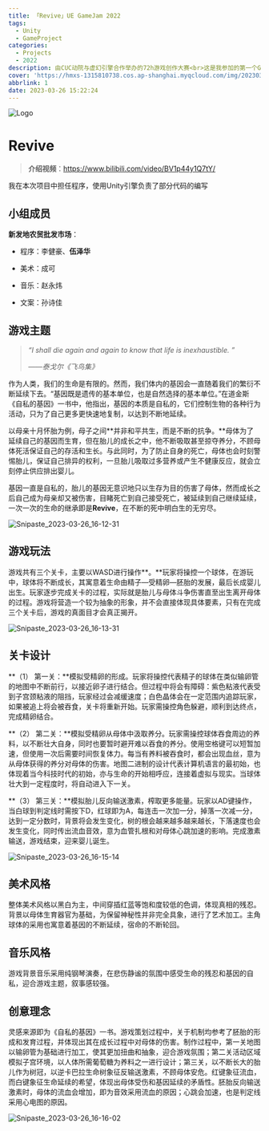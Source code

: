 ```yaml
---
title: 「Revive」UE GameJam 2022
tags:
  - Unity
  - GameProject
categories:
  - Projects
  - 2022
description: 由CUC动院与虚幻引擎合作举办的72h游戏创作大赛<br>这是我参加的第一个GameJam，值得纪念
cover: 'https://hmxs-1315810738.cos.ap-shanghai.myqcloud.com/img/202303261616663.png'
abbrlink: 1
date: 2023-03-26 15:22:24
---
```


![Logo](https://hmxs-1315810738.cos.ap-shanghai.myqcloud.com/img/202303261605787.png)

# Revive

> **介绍视频**：https://www.bilibili.com/video/BV1p44y1Q7tY/

我在本次项目中担任程序，使用Unity引擎负责了部分代码的编写

## 小组成员

**新发地农贸批发市场**：

- 程序：李健豪、**伍泽华**

- 美术：成可

- 音乐：赵永炜

- 文案：孙诗佳


## 游戏主题

> *“I shall die again and again to know that life is inexhaustible. ”*
>
> *——泰戈尔《飞鸟集》*

作为人类，我们的生命是有限的。然而，我们体内的基因会一直随着我们的繁衍不断延续下去。“基因既是遗传的基本单位，也是自然选择的基本单位。”在道金斯《自私的基因》一书中，他指出，基因的本质是自私的，它们控制生物的各种行为活动，只为了自己更多更快速地复制，以达到不断地延续。

以母亲十月怀胎为例，母子之间**并非和平共生，而是不断的抗争。**母体为了延续自己的基因而生育，但在胎儿的成长之中，他不断吸取甚至掠夺养分，不顾母体死活保证自己的存活和生长。与此同时，为了防止自身的死亡，母体也会时刻警惕胎儿，保证自己排异的权利，一旦胎儿吸取过多营养或产生不健康反应，就会立刻停止供应排出婴儿。

基因一直是自私的，胎儿的基因无意识地只以生存为目的伤害了母体，然而成长之后自己成为母亲却又被伤害，目睹死亡到自己接受死亡，被延续到自己继续延续，一次一次的生命的继承即是**Revive**，在不断的死中明白生的无穷尽。

![Snipaste_2023-03-26_16-12-31](https://hmxs-1315810738.cos.ap-shanghai.myqcloud.com/img/202303261616467.png)

## 游戏玩法

游戏共有三个关卡，主要以WASD进行操作**。**玩家将操控一个球体，在游玩中，球体将不断成长，其寓意着生命由精子—受精卵—胚胎的发展，最后长成婴儿出生。玩家逐步完成关卡的过程，实际就是胎儿与母体斗争伤害直至出生离开母体的过程。游戏将营造一个较为抽象的形象，并不会直接体现具体要素，只有在完成三个关卡后，游戏的真面目才会真正揭开。

![Snipaste_2023-03-26_16-13-31](https://hmxs-1315810738.cos.ap-shanghai.myqcloud.com/img/202303261616505.png)

## 关卡设计

**（1）   第一关：**模拟受精卵的形成。玩家将操控代表精子的球体在类似输卵管的地图中不断前行，以接近卵子进行结合。但过程中将会有障碍：紫色粘液代表受到子宫颈粘液的阻挡，玩家经过会减缓速度；白色晶体会在一定范围内追踪玩家，如果被追上将会被吞食，关卡将重新开始。玩家需操控角色躲避，顺利到达终点，完成精卵结合。

**（2）   第二关：**模拟受精卵从母体中汲取养分。玩家需操控球体吞食周边的养料，以不断壮大自身，同时也要暂时避开难以吞食的养分。使用空格键可以短暂加速，但使用一次后需要时间恢复体力。每当有养料被吞食时，都会出现血丝，意为从母体获得的养分对母体的伤害。地图二进制的设计代表计算机语言的最初始，也体现着当今科技时代的初始，亦与生命的开始相呼应，连接着虚拟与现实。当球体壮大到一定程度时，将自动进入下一关。

**（3）   第三关：**模拟胎儿反向输送激素，榨取更多能量。玩家以AD键操作，当白球到判定线时需按下D，红球即为A，每连击一次加一分，掉落一次减一分，达到一定分数时，背景将会发生变化，树的根会越来越多越来越长，下落速度也会发生变化，同时传出流血音效，意为血管扎根和对母体心跳加速的影响。完成激素输送，游戏结束，迎来婴儿诞生。

![Snipaste_2023-03-26_16-15-14](https://hmxs-1315810738.cos.ap-shanghai.myqcloud.com/img/202303261616278.png)

## 美术风格

整体美术风格以黑白为主，中间穿插红蓝等饱和度较低的色调，体现真相的残忍。背景以母体生育器官为基础，为保留神秘性并非完全具象，进行了艺术加工。主角球体的采用也寓意着基因的不断延续，宿命的不断轮回。

## 音乐风格

游戏背景音乐采用纯钢琴演奏，在悲伤静谧的氛围中感受生命的残忍和基因的自私，迎合游戏主题，叙事感较强。

## 创意理念

灵感来源即为《自私的基因》一书。游戏策划过程中，关于机制均参考了胚胎的形成和发育过程，并体现出其在成长过程中对母体的伤害。制作过程中，第一关地图以输卵管为基础进行加工，使其更加扭曲和抽象，迎合游戏氛围；第二关活动区域模拟子宫环境，以人体所需葡萄糖为养料之一进行设计；第三关，以不断长大的胎儿作为树冠，以逆卡巴拉生命树象征反输送激素，不顾母体安危。红键象征流血，而白键象征生命延续的希望，体现出母体受伤和基因延续的矛盾性。胚胎反向输送激素时，母体的流血会增加，即为音效采用流血的原因；心跳会加速，也是判定线采用心电图的原因。

![Snipaste_2023-03-26_16-16-02](https://hmxs-1315810738.cos.ap-shanghai.myqcloud.com/img/202303261616663.png)
